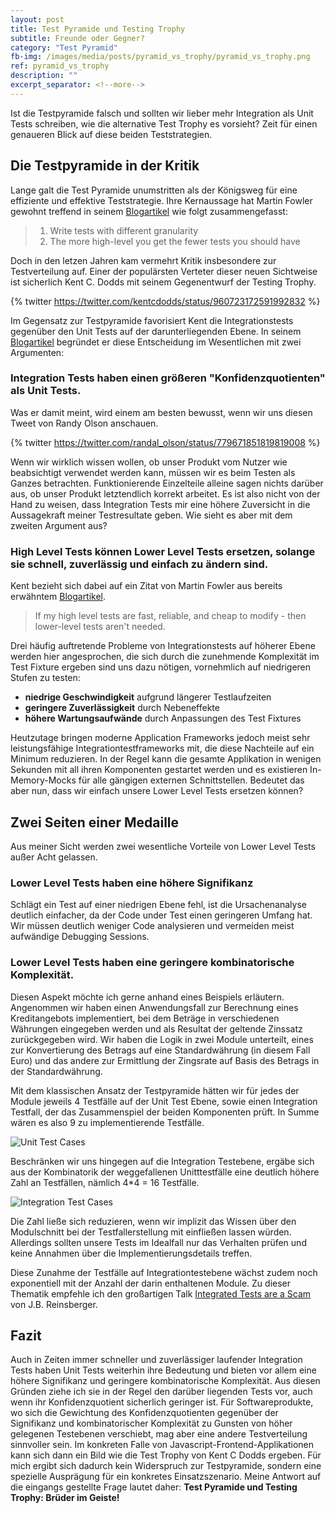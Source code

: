 ```yaml
---
layout: post
title: Test Pyramide und Testing Trophy
subtitle: Freunde oder Gegner?
category: "Test Pyramid"
fb-img: /images/media/posts/pyramid_vs_trophy/pyramid_vs_trophy.png
ref: pyramid_vs_trophy
description: ""
excerpt_separator: <!--more-->
---
```


Ist die Testpyramide falsch und sollten wir lieber mehr Integration als Unit Tests schreiben, wie die alternative Test Trophy es vorsieht? Zeit für einen genaueren Blick auf diese beiden Teststrategien. 

<!--more-->

## Die Testpyramide in der Kritik
Lange galt die Test Pyramide unumstritten als der Königsweg für eine effiziente und effektive Teststrategie. Ihre Kernaussage hat Martin Fowler gewohnt treffend in seinem [Blogartikel](https://martinfowler.com/articles/practical-test-pyramid.html#TheTestPyramid) wie folgt zusammengefasst:

> 1. Write tests with different granularity
> 2. The more high-level you get the fewer tests you should have

Doch in den letzen Jahren kam vermehrt Kritik insbesondere zur Testverteilung auf. Einer der populärsten Verteter dieser neuen Sichtweise ist sicherlich Kent C. Dodds mit seinem Gegenentwurf der Testing Trophy.

{% twitter https://twitter.com/kentcdodds/status/960723172591992832 %}

Im Gegensatz zur Testpyramide favorisiert Kent die Integrationstests gegenüber den Unit Tests auf der darunterliegenden Ebene. In seinem [Blogartikel](https://kentcdodds.com/blog/write-tests) begründet er diese Entscheidung im Wesentlichen mit zwei Argumenten:

### Integration Tests haben einen größeren "Konfidenzquotienten" als Unit Tests. 
Was er damit meint, wird einem am besten bewusst, wenn wir uns diesen Tweet von Randy Olson anschauen.

{% twitter https://twitter.com/randal_olson/status/779671851819819008 %}

Wenn wir wirklich wissen wollen, ob unser Produkt vom Nutzer wie beabsichtigt verwendet werden kann, müssen wir es beim Testen als Ganzes betrachten. Funktionierende Einzelteile alleine sagen nichts darüber aus, ob unser Produkt letztendlich korrekt arbeitet. Es ist also nicht von der Hand zu weisen, dass Integration Tests mir eine höhere Zuversicht in die Aussagekraft meiner Testresultate geben. Wie sieht es aber mit dem zweiten Argument aus?

### High Level Tests können Lower Level Tests ersetzen, solange sie schnell, zuverlässig und einfach zu ändern sind.
Kent bezieht sich dabei auf ein Zitat von Martin Fowler aus bereits erwähntem [Blogartikel](https://martinfowler.com/articles/practical-test-pyramid.html#TheTestPyramid).

> If my high level tests are fast, reliable, and cheap to modify - then lower-level tests aren't needed. 

Drei häufig auftretende Probleme von Integrationstests auf höherer Ebene werden hier angesprochen, die sich durch die zunehmende Komplexität im Test Fixture ergeben sind uns dazu nötigen, vornehmlich auf niedrigeren Stufen zu testen:

- **niedrige Geschwindigkeit** aufgrund längerer Testlaufzeiten
- **geringere Zuverlässigkeit** durch Nebeneffekte
- **höhere Wartungsaufwände** durch Anpassungen des Test Fixtures

Heutzutage bringen moderne Application Frameworks jedoch meist sehr leistungsfähige Integrationtestframeworks mit, die diese Nachteile auf ein Minimum reduzieren. In der Regel kann die gesamte Applikation in wenigen Sekunden mit all ihren Komponenten gestartet werden und es existieren In-Memory-Mocks für alle gängigen externen Schnittstellen. Bedeutet das aber nun, dass wir einfach unsere Lower Level Tests ersetzen können?

## Zwei Seiten einer Medaille
Aus meiner Sicht werden zwei wesentliche Vorteile von Lower Level Tests außer Acht gelassen.

### Lower Level Tests haben eine höhere Signifikanz
Schlägt ein Test auf einer niedrigen Ebene fehl, ist die Ursachenanalyse deutlich einfacher, da der Code under Test einen geringeren Umfang hat. Wir müssen deutlich weniger Code analysieren und vermeiden meist aufwändige Debugging Sessions.

### Lower Level Tests haben eine geringere kombinatorische Komplexität.

Diesen Aspekt möchte ich gerne anhand eines Beispiels erläutern. Angenommen wir haben einen Anwendungsfall zur Berechnung eines Kreditangebots implementiert, bei dem Beträge in verschiedenen Währungen eingegeben werden und als Resultat der geltende Zinssatz zurückgegeben wird. Wir haben die Logik in zwei Module unterteilt, eines zur Konvertierung des Betrags auf eine Standardwährung (in diesem Fall Euro) und das andere zur Ermittlung der Zingsrate auf Basis des Betrags in der Standardwährung.

Mit dem klassischen Ansatz der Testpyramide hätten wir für jedes der Module jeweils 4 Testfälle auf der Unit Test Ebene, sowie einen Integration Testfall, der das Zusammenspiel der beiden Komponenten prüft. In Summe wären es also 9 zu implementierende Testfälle.

![Unit Test Cases](/images/postinline/posts/pyramid_vs_trophy/unit_tests.png)

Beschränken wir uns hingegen auf die Integration Testebene, ergäbe sich aus der Kombinatorik der weggefallenen Unitttestfälle eine deutlich höhere Zahl an Testfällen, nämlich 4*4 = 16 Testfälle. 

![Integration Test Cases](/images/postinline/posts/pyramid_vs_trophy/integration_test.png)

Die Zahl ließe sich reduzieren, wenn wir implizit das Wissen über den Modulschnitt bei der Testfallerstellung mit einfließen lassen würden. Allerdings sollten unsere Tests im Idealfall nur das Verhalten prüfen und keine Annahmen über die Implementierungsdetails treffen.

Diese Zunahme der Testfälle auf Integrationtestebene wächst zudem noch exponentiell mit der Anzahl der darin enthaltenen Module. Zu dieser Thematik empfehle ich den großartigen Talk [Integrated Tests are a Scam](https://www.youtube.com/watch?v=VDfX44fZoMc) von J.B. Reinsberger.

## Fazit
Auch in Zeiten immer schneller und zuverlässiger laufender Integration Tests haben Unit Tests weiterhin ihre Bedeutung und bieten vor allem eine höhere Signifikanz und geringere kombinatorische Komplexität. Aus diesen Gründen ziehe ich sie in der Regel den darüber liegenden Tests vor, auch wenn ihr Konfidenzquotient sicherlich geringer ist. Für Softwareprodukte, wo sich die Gewichtung des Konfidenzquotienten gegenüber der Signifikanz und kombinatorischer Komplexität zu Gunsten von höher gelegenen Testebenen verschiebt, mag aber eine andere Testverteilung sinnvoller sein. Im konkreten Falle von Javascript-Frontend-Applikationen kann sich dann ein Bild wie die Test Trophy von Kent C Dodds ergeben. Für mich ergibt sich dadurch kein Widerspruch zur Testpyramide, sondern eine spezielle Ausprägung für ein konkretes Einsatzszenario. Meine Antwort auf die eingangs gestellte Frage lautet daher: **Test Pyramide und Testing Trophy: Brüder im Geiste!**